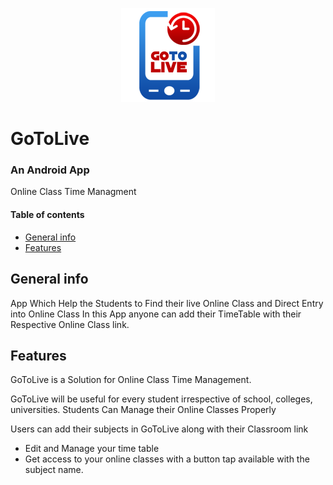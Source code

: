  <p align="center"> 
<img src="./assets/img/logo_b.jpg">
</p>


# GoToLive

### An Android App

Online Class Time Managment



#### Table of contents
* [General info](#general-info)
* [Features](#features)


## General info
App Which Help the Students to Find their live Online Class and Direct Entry into Online Class
In this App anyone can add their TimeTable with their Respective Online Class link.



## Features

GoToLive is a Solution for Online Class Time Management.

GoToLive will be useful for every student irrespective of school, colleges, universities.
Students Can Manage their Online Classes Properly

Users can add their subjects in GoToLive along with their Classroom link

- Edit and Manage your time table
- Get access to your online classes with a button tap available with the subject name.
